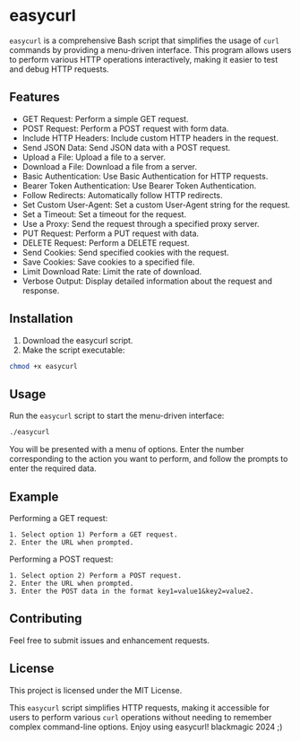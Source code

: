 # easycurl

`easycurl` is a comprehensive Bash script that simplifies the usage of `curl` commands by providing a menu-driven interface. This program allows users to perform various HTTP operations interactively, making it easier to test and debug HTTP requests.

## Features

   - GET Request: Perform a simple GET request.
   - POST Request: Perform a POST request with form data.
   - Include HTTP Headers: Include custom HTTP headers in the request.
   - Send JSON Data: Send JSON data with a POST request.
   - Upload a File: Upload a file to a server.
   - Download a File: Download a file from a server.
   - Basic Authentication: Use Basic Authentication for HTTP requests.
   - Bearer Token Authentication: Use Bearer Token Authentication.
   - Follow Redirects: Automatically follow HTTP redirects.
   - Set Custom User-Agent: Set a custom User-Agent string for the request.
   - Set a Timeout: Set a timeout for the request.
   - Use a Proxy: Send the request through a specified proxy server.
   - PUT Request: Perform a PUT request with data.
   - DELETE Request: Perform a DELETE request.
   - Send Cookies: Send specified cookies with the request.
   - Save Cookies: Save cookies to a specified file.
   - Limit Download Rate: Limit the rate of download.
   - Verbose Output: Display detailed information about the request and response.

## Installation

1. Download the easycurl script.
2. Make the script executable:
```sh
chmod +x easycurl
```

## Usage

Run the `easycurl` script to start the menu-driven interface:
```sh
./easycurl
```
You will be presented with a menu of options. Enter the number corresponding to the action you want to perform, and follow the prompts to enter the required data.

## Example

Performing a GET request:

    1. Select option 1) Perform a GET request.
    2. Enter the URL when prompted.

Performing a POST request:

    1. Select option 2) Perform a POST request.
    2. Enter the URL when prompted.
    3. Enter the POST data in the format key1=value1&key2=value2.

## Contributing

Feel free to submit issues and enhancement requests.

## License

This project is licensed under the MIT License.

This `easycurl` script simplifies HTTP requests, making it accessible for users to perform various `curl` operations without needing to remember complex command-line options. Enjoy using easycurl!
blackmagic 2024 ;)
